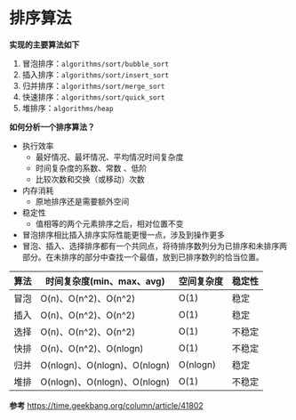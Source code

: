 # 排序算法   

**实现的主要算法如下**    
1. 冒泡排序：`algorithms/sort/bubble_sort`   
2. 插入排序：`algorithms/sort/insert_sort`   
3. 归并排序：`algorithms/sort/merge_sort`   
4. 快速排序：`algorithms/sort/quick_sort`   
5. 堆排序：`algorithms/heap`   

**如何分析一个排序算法？**
- 执行效率
    - 最好情况、最坏情况、平均情况时间复杂度
    - 时间复杂度的系数、常数 、低阶
    - 比较次数和交换（或移动）次数
- 内存消耗  
    - 原地排序还是需要额外空间   
- 稳定性  
    - 值相等的两个元素排序之后，相对位置不变
- 冒泡排序相比插入排序实际性能更慢一点，涉及到操作更多   
- 冒泡、插入、选择排序都有一个共同点，将待排序数列分为已排序和未排序两部分。在未排序的部分中查找一个最值，放到已排序数列的恰当位置。

| 算法 | 时间复杂度(min、max、avg) | 空间复杂度 | 稳定性 |
| ------ | ------ | ------ | ------ |
| 冒泡 | O(n)、O(n^2)、O(n^2) | O(1) | 稳定 |
| 插入 | O(n)、O(n^2)、O(n^2) | O(1) | 稳定 |
| 选择 | O(n)、O(n^2)、O(n^2) | O(1) | 不稳定 |
| 快排 | O(n)、O(n^2)、O(nlogn) | O(1) | 不稳定|
| 归并 | O(nlogn)、O(nlogn)、O(nlogn) | O(nlogn) | 稳定|
| 堆排 | O(nlogn)、O(nlogn)、O(nlogn) | O(1) | 不稳定|

**参考**
https://time.geekbang.org/column/article/41802   